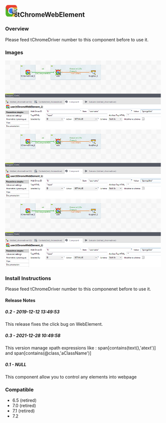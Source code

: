 ## <img src='./logo.jpg' width='40' height='40'>tChromeWebElement

### Overview
Please feed tChromeDriver number to this component before to use it.
### Images
<a href='./screenshots/v_0.3__3.jpg'><img src='./screenshots/v_0.3__3.jpg' ></a>
<a href='./screenshots/v_0.2__2.jpg'><img src='./screenshots/v_0.2__2.jpg' ></a>
<a href='./screenshots/v_0.1__1.jpg'><img src='./screenshots/v_0.1__1.jpg' ></a>


### Install Instructions
Please feed tChromeDriver number to this componenet before to use it.

#### Release Notes

##### 0.2 - 2019-12-12 13:49:53
This release fixes the click bug on WebElement.
##### 0.3 - 2021-12-28 10:49:58
This version manage xpath expressions like : span[contains(text(),'atext')] and span[contains(@class,'aClassName')]
##### 0.1 - NULL
This component allow you to control any elements into webpage
### Compatible
 - 6.5 (retired)
 -  7.0 (retired)
 -  7.1 (retired)
 - 7.2